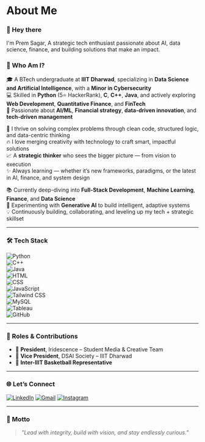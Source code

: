 # About Me

### 👋 Hey there
I'm Prem Sagar, A strategic tech enthusiast passionate about AI, data science, finance, and building solutions that make an impact.


### 🌟 Who Am I?

🎓 A BTech undergraduate at **IIIT Dharwad**, specializing in **Data Science and Artificial Intelligence**, with a **Minor in Cybersecurity**  
💻 Skilled in **Python** (5⭐ HackerRank), **C**, **C++**, **Java**, and actively exploring **Web Development**, **Quantitative Finance**, and **FinTech**  
🚀 Passionate about **AI/ML**, **Financial strategy**, **data-driven innovation**, and **tech-driven management**  


🧠 I thrive on solving complex problems through clean code, structured logic, and data-centric thinking  
🔥 I love merging creativity with technology to craft smart, impactful solutions  
📈 A **strategic thinker** who sees the bigger picture — from vision to execution  
✨ Always learning — whether it’s new frameworks, paradigms, or the latest in AI, finance, and system design  


📚 Currently deep-diving into **Full-Stack Development**, **Machine Learning**, **Finance**, and **Data Science**  
🤖 Experimenting with **Generative AI** to build intelligent, adaptive systems  
💡 Continuously building, collaborating, and leveling up my tech + strategic skillset  

---

### 🛠️ Tech Stack

![Python](https://img.shields.io/badge/-Python-05122A?style=flat&logo=python)  
![C++](https://img.shields.io/badge/-C++-05122A?style=flat&logo=c%2B%2B)  
![Java](https://img.shields.io/badge/-Java-05122A?style=flat&logo=java)  
![HTML](https://img.shields.io/badge/-HTML-05122A?style=flat&logo=html5)  
![CSS](https://img.shields.io/badge/-CSS-05122A?style=flat&logo=css3)  
![JavaScript](https://img.shields.io/badge/-JavaScript-05122A?style=flat&logo=javascript)  
![Tailwind CSS](https://img.shields.io/badge/-Tailwind-05122A?style=flat&logo=tailwind-css)  
![MySQL](https://img.shields.io/badge/-MySQL-05122A?style=flat&logo=mysql)  
![Tableau](https://img.shields.io/badge/-Tableau-05122A?style=flat&logo=tableau)  
![GitHub](https://img.shields.io/badge/-GitHub-05122A?style=flat&logo=github)

---

### 🎯 Roles & Contributions


- 🎨 **President**, Iridescence – Student Media & Creative Team  
- 🧭 **Vice President**, DSAI Society – IIIT Dharwad
- 🏀 **Inter-IIIT Basketball Representative**

---

### 🌐 Let’s Connect

<p align="left">
  <a href="https://www.linkedin.com/in/prem-sagar-t-k/" target="_blank"><img alt="LinkedIn" src="https://img.shields.io/badge/LinkedIn-blue?style=flat&logo=linkedin"></a>
  <a href="mailto:premsagartk@gmail.com" target="_blank"><img alt="Gmail" src="https://img.shields.io/badge/Gmail-red?style=flat&logo=gmail"></a>
  <a href="https://www.instagram.com/premsagar.tk/" target="_blank"><img alt="Instagram" src="https://img.shields.io/badge/Instagram-purple?style=flat&logo=instagram"></a>
</p>

---

### 💬 Motto

> _"Lead with integrity, build with vision, and stay endlessly curious."_


